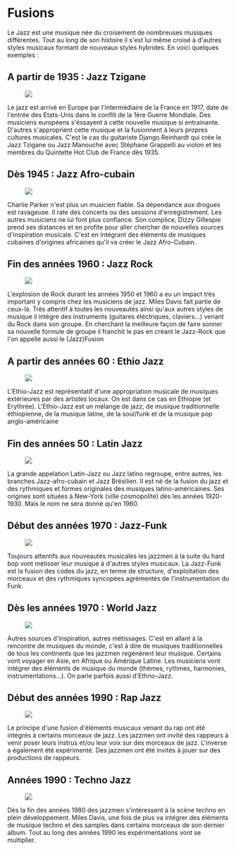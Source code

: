 # Fusions

Le Jazz est une musique née du croisement de nombreuses musiques différentes. Tout au long de son histoire il s'est lui même croisé à d'autres styles musicaux formant de nouveaux styles hybrides. En voici quelques exemples :

## A partir de 1935 : Jazz Tzigane

<div class="encart-paragraph">
<a href="/#/fusions/b1-jazz-tsigane.md">
<figure class="app-frame fusions encart styles" data-title="Le Quintette Hot Club de France">
<img src="assets/images/quintette-hot-club-de-france.jpg">
</figure>
</a>
<p>Le jazz est arrivé en Europe par l'intermédiaire de la France en 1917, date de l'entrée des Etats-Unis dans le conflit de la 1ère Guerre Mondiale. Des musiciens européens s'éssayent à cette nouvelle musique si entrainante. D'autres s'approprient cette musique et la fusionnent à leurs propres cultures musicales. C'est le cas du guitariste Django Reinhardt qui crée le Jazz Tzigane ou Jazz Manouche avec Stéphane Grappelli au violon et les membres du Quintette Hot Club de France dès 1935.</p></div>

## Dès 1945 : Jazz Afro-cubain
<div class="encart-paragraph right">
<a href="/#/fusions/b2-jazz-afro-cubain.md">
<figure class="app-frame fusions encart styles" data-title="Le Big Band de Dizzy Gillespie"><img src="assets/images/big-band-dizzy-gillespie.jpg"></figure></a>
<p>Charlie Parker n'est plus un musicien fiable. Sa dépendance aux drogues est ravageuse. Il rate des concerts ou des sessions d'enregistrement. Les autres musiciens ne lui font plus confiance. Son complice, Dizzy Gillespie prend ses distances et en profite pour aller chercher de nouvelles sources d'inspiration musicale. C'est en intégrant des éléments de musiques cubaines d'origines africaines qu'il va créer le Jazz Afro-Cubain.</p>
</div>


## Fin des années 1960 : Jazz Rock
<div class="encart-paragraph">
<a href="/#/fusions/b3-jazz-rock.md">
<figure class="app-frame fusions encart styles" data-title="Miles Davis"><img src="assets/images/miles-davis-on-bitches-brew.jpg"></figure></a>
<p>L'explosion de Rock durant les années 1950 et 1960 a eu un impact très important y compris chez les musiciens de jazz. Miles Davis fait partie de ceux-là. Très attentif à toutes les nouveautés ainsi qu'aux autres styles de musique il intègre des instruments (guitares éléctriques, claviers...) venant du Rock dans son groupe. En cherchant la meilleure façon de faire sonner sa nouvelle formule de groupe il franchit le pas  en créant le Jazz-Rock que l'on appelle aussi le (Jazz)Fusion</p>
</div>

## A partir des années 60 : Ethio Jazz
<div class="encart-paragraph right">
<a href="/#/fusions/b4-ethio-jazz.md">
<figure class="app-frame fusions encart styles left" data-title="Mulatu Astatke"><img src="assets/images/Mulatu-Astatke2.jpg"></figure></a>
<p>L'Ethio-Jazz est représentatif d'une appropriation musicale de musiques extérieures par des artistes locaux. On est dans ce cas en Ethiopie (et Erythrée). L'Ethio-Jazz est un mélange de jazz, de musique traditionnelle éthiopienne, de la musique latine, de la soul/funk et de la musique pop anglo-américaine</p>
</div>


## Fin des années 50 : Latin Jazz
<div class="encart-paragraph">
<a href="/#/fusions/b5-latin-jazz.md">
<figure class="app-frame fusions encart styles" data-title="Astrud Gilberto - The Girl from Ipanéma"><img src="assets/images/The-Girl-from-ipanema.jpg"></figure></a>
<p>La grande appelation Latin-Jazz ou Jazz latino regroupe, entre autres, les branches Jazz-afro-cubain et Jazz Brésilien. Il est né de la fusion du jazz et des rythmiques et formes originales des musiques latino-américaines. Ses origines sont situées à New-York (ville cosmopolite) dès les années 1920-1930. Mais le nom ne sera donné qu'en 1960.</p>
</div>

## Début des années 1970 : Jazz-Funk
<div class="encart-paragraph right">
<a href="/#/fusions/b6-funk-jazz.md">
<figure class="app-frame fusions encart styles" data-title="Herbie Hancock"><img src="assets/images/Herbie-Hancock.jpg"></figure></a>
<p>Toujours attentifs aux nouveautés musicales les jazzmen à la suite du hard bop vont métisser leur musique à d'autres styles musicaux. La Jazz-Funk est la fusion des codes du jazz, en terme de structure, d'exploitation des morceaux et des rythmiques syncopées agrémentés de l'instrumentation du Funk.</p>
</div>

## Dès les années 1970 : World Jazz
<div class="encart-paragraph">
<a href="/#/fusions/b7-world-jazz.md">
<figure class="app-frame fusions encart styles" data-title="Don Cherry"><img src="assets/images/Don-Cherry.jpg"></figure></a>
<p>Autres sources d'inspiration, autres métissages. C'est en allant à la rencontre de musiques du monde, c'est à dire de musiques traditionnelles de tous les continents que les jazzmen regénèrent leur musique. Certains vont voyager en Asie, en Afrique ou Amérique Latine. Les musiciens vont intégrer des éléments de musique du monde (thèmes, rythmes, harmonies, instrumentations...). On parle parfois aussi d'Ethno-Jazz.</p></div>

## Début des années 1990 : Rap Jazz
<div class="encart-paragraph right">
<a href="/#/fusions/b8-jazz-rap.md">
<figure class="app-frame fusions encart styles" data-title="Jazz et Rap"><img src="assets/images/image_0744705_20160225_ob_bc4127_capture-d-ecran-2016-02-25-a-15-55.jpg"></figure></a>
<p>Le principe d'une fusion d'éléments musicaux venant du rap ont été intégrés à certains morceaux de jazz. Les jazzmen ont invité des rappeurs à venir poser leurs instrus et/ou leur voix sur des morceaux de jazz. L'inverse a également été expérimenté. Des jazzmen ont été invités à jouer sur des productions de rappeurs. </p>
</div>

## Années 1990 : Techno Jazz
<div class="encart-paragraph">
<a href="/#/fusions/b9-jazz-techno.md">
<figure class="app-frame fusions encart styles" data-title="Jazz et Techno"><img src="assets/images/TechnoJazz.jpg"></figure></a>
<p>Dès la fin des années 1980 des jazzmen s'intéressent à la scène techno en plein développement. Miles Davis, une fois de plus va intégrer des éléments de musique techno et des samples dans certains morceaux de son dernier album. Tout au long des années 1990 les expérimentations vont se multiplier.</p></div>